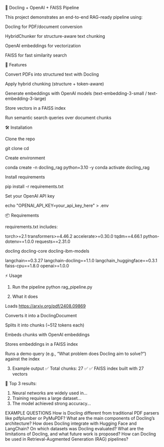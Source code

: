 📄 Docling + OpenAI + FAISS Pipeline

This project demonstrates an end-to-end RAG-ready pipeline using:

Docling
 for PDF/document conversion

HybridChunker for structure-aware text chunking

OpenAI embeddings
 for vectorization

FAISS
 for fast similarity search

🚀 Features

Convert PDFs into structured text with Docling

Apply hybrid chunking (structure + token-aware)

Generate embeddings with OpenAI models (text-embedding-3-small / text-embedding-3-large)

Store vectors in a FAISS index

Run semantic search queries over document chunks

🛠️ Installation

Clone the repo

git clone <your-repo-url>
cd <your-repo>


Create environment

conda create -n docling_rag python=3.10 -y
conda activate docling_rag


Install requirements

pip install -r requirements.txt


Set your OpenAI API key

echo "OPENAI_API_KEY=your_api_key_here" > .env

📦 Requirements

requirements.txt includes:

torch>=2.1
transformers>=4.46.2
accelerate>=0.30.0
tqdm==4.66.1
python-dotenv==1.0.0
requests==2.31.0

docling
docling-core
docling-ibm-models

langchain==0.3.27
langchain-docling==1.1.0
langchain_huggingface==0.3.1
faiss-cpu==1.8.0
openai>=1.0.0

⚡ Usage
1. Run the pipeline
python rag_pipeline.py

2. What it does

Loads https://arxiv.org/pdf/2408.09869

Converts it into a DoclingDocument

Splits it into chunks (~512 tokens each)

Embeds chunks with OpenAI embeddings

Stores embeddings in a FAISS index

Runs a demo query (e.g., “What problem does Docling aim to solve?”) against the index

3. Example output
✅ Total chunks: 27
✅ ✅ FAISS index built with 27 vectors

🔎 Top 3 results:
1. Neural networks are widely used in...
2. Training requires a large dataset...
3. The model achieved strong accuracy...

EXAMPLE QUESTIONS 
How is Docling different from traditional PDF parsers like pdfplumber or PyMuPDF?
What are the main components of Docling’s architecture?
How does Docling integrate with Hugging Face and LangChain?
On which datasets was Docling evaluated?
What are the limitations of Docling, and what future work is proposed?
How can Docling be used in Retrieval-Augmented Generation (RAG) pipelines?

